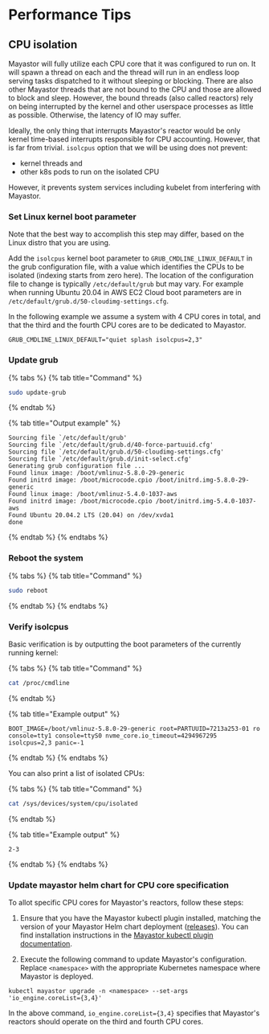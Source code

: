 # Performance Tips

## CPU isolation

Mayastor will fully utilize each CPU core that it was configured to run on. It will spawn a thread on each and the thread will run in an endless loop serving tasks dispatched to it without sleeping or blocking. There are also other Mayastor threads that are not bound to the CPU and those are allowed to block and sleep. However, the bound threads \(also called reactors\) rely on being interrupted by the kernel and other userspace processes as little as possible. Otherwise, the latency of IO may suffer.

Ideally, the only thing that interrupts Mayastor's reactor would be only kernel time-based interrupts responsible for CPU accounting. However, that is far from trivial. `isolcpus` option that we will be using does not prevent:

* kernel threads and
* other k8s pods to run on the isolated CPU

However, it prevents system services including kubelet from interfering with Mayastor.

### Set Linux kernel boot parameter

Note that the best way to accomplish this step may differ, based on the Linux distro that you are using.

Add the `isolcpus` kernel boot parameter to `GRUB_CMDLINE_LINUX_DEFAULT` in the grub configuration file, with a value which identifies the CPUs to be isolated \(indexing starts from zero here\). The location of the configuration file to change is typically `/etc/default/grub` but may vary. For example when running Ubuntu 20.04 in AWS EC2 Cloud boot parameters are in `/etc/default/grub.d/50-cloudimg-settings.cfg`.

In the following example we assume a system with 4 CPU cores in total, and that the third and the fourth CPU cores are to be dedicated to Mayastor.

```text
GRUB_CMDLINE_LINUX_DEFAULT="quiet splash isolcpus=2,3"
```

### Update grub

{% tabs %}
{% tab title="Command" %}
```bash
sudo update-grub
```
{% endtab %}

{% tab title="Output example" %}
```text
Sourcing file `/etc/default/grub'
Sourcing file `/etc/default/grub.d/40-force-partuuid.cfg'
Sourcing file `/etc/default/grub.d/50-cloudimg-settings.cfg'
Sourcing file `/etc/default/grub.d/init-select.cfg'
Generating grub configuration file ...
Found linux image: /boot/vmlinuz-5.8.0-29-generic
Found initrd image: /boot/microcode.cpio /boot/initrd.img-5.8.0-29-generic
Found linux image: /boot/vmlinuz-5.4.0-1037-aws
Found initrd image: /boot/microcode.cpio /boot/initrd.img-5.4.0-1037-aws
Found Ubuntu 20.04.2 LTS (20.04) on /dev/xvda1
done
```
{% endtab %}
{% endtabs %}

### Reboot the system

{% tabs %}
{% tab title="Command" %}
```bash
sudo reboot
```
{% endtab %}
{% endtabs %}

### Verify isolcpus

Basic verification is by outputting the boot parameters of the currently running kernel:

{% tabs %}
{% tab title="Command" %}
```bash
cat /proc/cmdline
```
{% endtab %}

{% tab title="Example output" %}
```text
BOOT_IMAGE=/boot/vmlinuz-5.8.0-29-generic root=PARTUUID=7213a253-01 ro console=tty1 console=ttyS0 nvme_core.io_timeout=4294967295 isolcpus=2,3 panic=-1
```
{% endtab %}
{% endtabs %}

You can also print a list of isolated CPUs:

{% tabs %}
{% tab title="Command" %}
```bash
cat /sys/devices/system/cpu/isolated
```
{% endtab %}

{% tab title="Example output" %}
```text
2-3
```
{% endtab %}
{% endtabs %}

### Update mayastor helm chart for CPU core specification

To allot specific CPU cores for Mayastor's reactors, follow these steps:

1. Ensure that you have the Mayastor kubectl plugin installed, matching the version of your Mayastor Helm chart deployment ([releases](https://github.com/openebs/mayastor/releases)). You can find installation instructions in the [Mayastor kubectl plugin documentation]( https://mayastor.gitbook.io/introduction/advanced-operations/kubectl-plugin).

2. Execute the following command to update Mayastor's configuration. Replace `<namespace>` with the appropriate Kubernetes namespace where Mayastor is deployed.

```
kubectl mayastor upgrade -n <namespace> --set-args 'io_engine.coreList={3,4}'
```

In the above command, `io_engine.coreList={3,4}` specifies that Mayastor's reactors should operate on the third and fourth CPU cores.